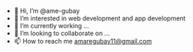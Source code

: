 - 👋 Hi, I’m @ame-gubay
- 👀 I’m interested in web development and app development
- 🌱 I’m currently working ...
- 💞️ I’m looking to collaborate on ...
- 📫 How to reach me amaregubay11@gmail.com

<!---
ame-gubay/ame-gubay is a ✨ special ✨ repository because its `README.md` (this file) appears on your GitHub profile.
You can click the Preview link to take a look at your changes.
--->
